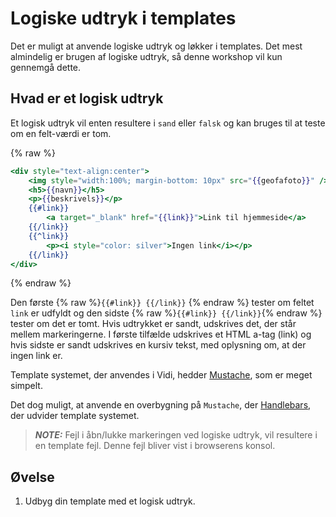 # Logiske udtryk i templates

Det er muligt at anvende logiske udtryk og løkker i templates. Det mest almindelig er brugen af logiske udtryk, så 
denne workshop vil kun gennemgå dette.

## Hvad er et logisk udtryk

Et logisk udtryk vil enten resultere i `sand` eller `falsk` og kan bruges til at teste om en felt-værdi er tom.

{% raw %}
```handlebars
<div style="text-align:center">
    <img style="width:100%; margin-bottom: 10px" src="{{geofafoto}}" />
    <h5>{{navn}}</h5>
    <p>{{beskrivels}}</p>
    {{#link}}
        <a target="_blank" href="{{link}}">Link til hjemmeside</a>
    {{/link}}
    {{^link}}
        <p><i style="color: silver">Ingen link</i></p>
    {{/link}}
</div>
```
{% endraw %}

Den første {% raw %}`{{#link}} {{/link}}` {% endraw %} tester om feltet `link` er udfyldt og den sidste {% raw %}`{{#link}} {{/link}}`{% endraw %} tester om det er tomt. 
Hvis udtrykket er sandt, udskrives det, der står mellem markeringerne. I første tilfælde udskrives et HTML a-tag (link) og hvis sidste er 
sandt udskrives en kursiv tekst, med oplysning om, at der ingen link er.

Template systemet, der anvendes i Vidi, hedder [Mustache](https://mustache.github.io/mustache.5.html), som er meget simpelt. 

Det dog muligt, at anvende en overbygning på `Mustache`, der [Handlebars](https://handlebarsjs.com), der udvider template systemet. 

> **_NOTE:_**  Fejl i åbn/lukke markeringen ved logiske udtryk, vil resultere i en template fejl. Denne fejl bliver vist i browserens konsol.

## Øvelse

1. Udbyg din template med et logisk udtryk.
